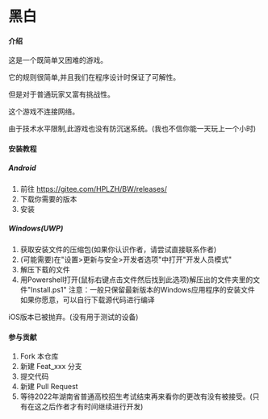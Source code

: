 # 黑白

#### 介绍

这是一个既简单又困难的游戏。

它的规则很简单,并且我们在程序设计时保证了可解性。

但是对于普通玩家又富有挑战性。

这个游戏不连接网络。

由于技术水平限制,此游戏也没有防沉迷系统。(我也不信你能一天玩上一个小时)

#### 安装教程

##### Android
1.  前往 https://gitee.com/HPLZH/BW/releases/
2.  下载你需要的版本
3.  安装

##### Windows(UWP)
1. 获取安装文件的压缩包(如果你认识作者，请尝试直接联系作者)
2. (可能需要)在"设置>更新与安全>开发者选项"中打开"开发人员模式"
3. 解压下载的文件
4. 用Powershell打开(鼠标右键点击文件然后找到此选项)解压出的文件夹里的文件"Install.ps1"
注意：一般只保留最新版本的Windows应用程序的安装文件
如果你愿意，可以自行下载源代码进行编译

iOS版本已被抛弃。(没有用于测试的设备)

#### 参与贡献

1.  Fork 本仓库
2.  新建 Feat_xxx 分支
3.  提交代码
4.  新建 Pull Request
5.  等待2022年湖南省普通高校招生考试结束再来看你的更改有没有被接受。(只有在这之后作者才有时间继续进行开发)
